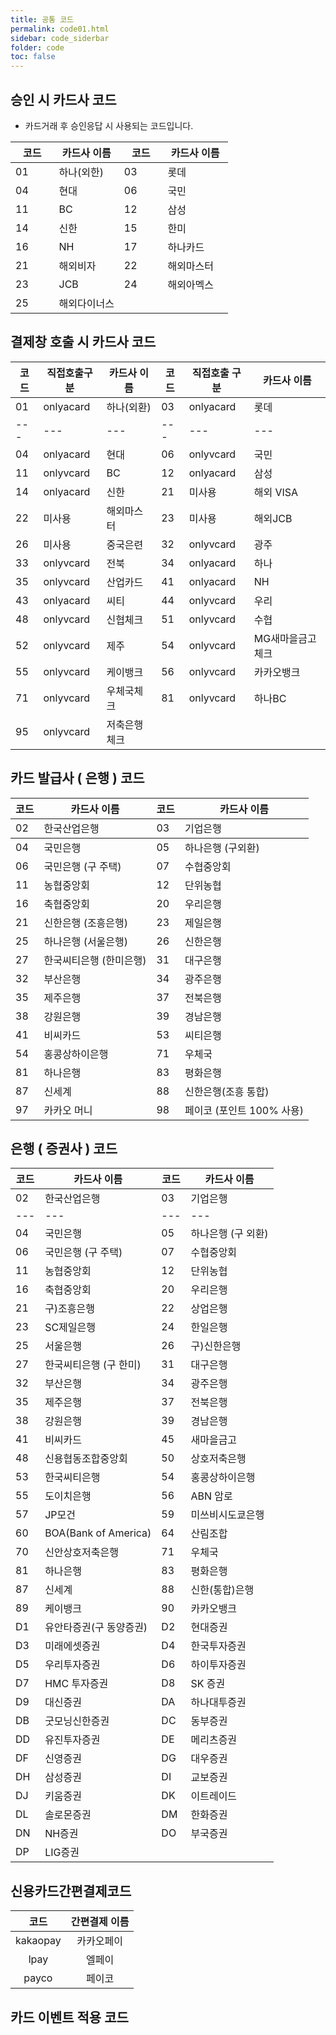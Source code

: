```yaml
---
title: 공통 코드
permalink: code01.html
sidebar: code_siderbar
folder: code
toc: false
---
```


## 승인 시 카드사 코드
- 카드거래 후 승인응답 시 사용되는 코드입니다.

<table style="width: 100%">
<colgroup>
    <col style="width: 20%;">
    <col style="width: 30%;">
    <col style="width: 20%;">
    <col style="width: 30%;">
</colgroup>
  <thead>
    <tr>
      <th>코드</th>
      <th>카드사 이름</th>
      <th>코드</th>
      <th>카드사 이름</th>
    </tr>
  </thead>
  <tbody>
    <tr>
      <td>01</td>
      <td>하나(외한)</td>
      <td>03</td>
      <td>롯데</td>
    </tr>
    <tr>
      <td>04</td>
      <td>현대</td>
      <td>06</td>
      <td>국민</td>
    </tr>
    <tr>
      <td>11</td>
      <td>BC</td>
      <td>12</td>
      <td>삼성</td>
    </tr>
    <tr>
      <td>14</td>
      <td>신한</td>
      <td>15</td>
      <td>한미</td>
    </tr>
    <tr>
      <td>16</td>
      <td>NH</td>
      <td>17</td>
      <td>하나카드</td>
    </tr>
    <tr>
      <td>21</td>
      <td>해외비자</td>
      <td>22</td>
      <td>해외마스터</td>
    </tr>
    <tr>
      <td>23</td>
      <td>JCB</td>
      <td>24</td>
      <td>해외아멕스</td>
    </tr>
    <tr>
      <td>25</td>
      <td>해외다이너스</td>
      <td> </td>
      <td> </td>
    </tr>
  </tbody>
</table>


## 결제창 호출 시 카드사 코드

| 코드   | 직접호출구분    | 카드사 이름 | 코드   | 직접호출 구분   | 카드사 이름    |
| ---- | --------- | ------ | ---- | --------- | --------- |
| 01   | onlyacard | 하나(외환) | 03   | onlyacard | 롯데        |
| ---  | ---       | ---    | ---  | ---       | ---       |
| 04   | onlyacard | 현대     | 06   | onlyvcard | 국민        |
| 11   | onlyvcard | BC     | 12   | onlyacard | 삼성        |
| 14   | onlyacard | 신한     | 21   | 미사용       | 해외 VISA   |
| 22   | 미사용       | 해외마스터  | 23   | 미사용       | 해외JCB     |
| 26   | 미사용       | 중국은련   | 32   | onlyvcard | 광주        |
| 33   | onlyvcard | 전북     | 34   | onlyacard | 하나        |
| 35   | onlyvcard | 산업카드   | 41   | onlyacard | NH        |
| 43   | onlyacard | 씨티     | 44   | onlyvcard | 우리        |
| 48   | onlyvcard | 신협체크   | 51   | onlyvcard | 수협        |
| 52   | onlyvcard | 제주     | 54   | onlyvcard | MG새마을금고체크 |
| 55   | onlyvcard | 케이뱅크   | 56   | onlyvcard | 카카오뱅크     |
| 71   | onlyvcard | 우체국체크  | 81   | onlyvcard | 하나BC      |
| 95 | onlyvcard | 저축은행체크 | | | | 

## 카드 발급사 ( 은행 )  코드

<table>
  <thead>
    <tr>
      <th>코드</th>
      <th>카드사 이름</th>
      <th>코드</th>
      <th>카드사 이름</th>
    </tr>
  </thead>
  <tbody>
    <tr>
      <td>02</td>
      <td>한국산업은행</td>
      <td>03</td>
      <td>기업은행</td>
    </tr>
  </tbody>
  <tbody>
    <tr>
      <td>04</td>
      <td>국민은행</td>
      <td>05</td>
      <td>하나은행 (구외환)</td>
    </tr>
    <tr>
      <td>06</td>
      <td>국민은행 (구 주택)</td>
      <td>07</td>
      <td>수협중앙회</td>
    </tr>
    <tr>
      <td>11</td>
      <td>농협중앙회</td>
      <td>12</td>
      <td>단위농협</td>
    </tr>
    <tr>
      <td>16</td>
      <td>축협중앙회</td>
      <td>20</td>
      <td>우리은행</td>
    </tr>
    <tr>
      <td>21</td>
      <td>신한은행 (조흥은행)</td>
      <td>23</td>
      <td>제일은행</td>
    </tr>
    <tr>
      <td>25</td>
      <td>하나은행 (서울은행)</td>
      <td>26</td>
      <td>신한은행</td>
    </tr>
    <tr>
      <td>27</td>
      <td>한국씨티은행 (한미은행)</td>
      <td>31</td>
      <td>대구은행</td>
    </tr>
    <tr>
      <td>32</td>
      <td>부산은행</td>
      <td>34</td>
      <td>광주은행</td>
    </tr>
    <tr>
      <td>35</td>
      <td>제주은행</td>
      <td>37</td>
      <td>전북은행</td>
    </tr>
    <tr>
      <td>38</td>
      <td>강원은행</td>
      <td>39</td>
      <td>경남은행</td>
    </tr>
    <tr>
      <td>41</td>
      <td>비씨카드</td>
      <td>53</td>
      <td>씨티은행</td>
    </tr>
    <tr>
      <td>54</td>
      <td>홍콩상하이은행</td>
      <td>71</td>
      <td>우체국</td>
    </tr>
    <tr>
      <td>81</td>
      <td>하나은행</td>
      <td>83</td>
      <td>평화은행</td>
    </tr>
    <tr>
      <td>87</td>
      <td>신세계</td>
      <td>88</td>
      <td>신한은행(조흥 통합)</td>
    </tr>
    <tr>
      <td>97</td>
      <td>카카오 머니</td>
      <td>98</td>
      <td>페이코 (포인트 100% 사용)</td>
    </tr>
  </tbody>
</table>

## 은행 ( 증권사 )  코드

| 코드   | 카드사 이름               | 코드   | 카드사 이름      |
| ---- | -------------------- | ---- | ----------- |
| 02   | 한국산업은행               | 03   | 기업은행        |
| ---  | ---                  | ---  | ---         |
| 04   | 국민은행                 | 05   | 하나은행 (구 외환) |
| 06   | 국민은행 (구 주택)          | 07   | 수협중앙회       |
| 11   | 농협중앙회                | 12   | 단위농협        |
| 16   | 축협중앙회                | 20   | 우리은행        |
| 21   | 구)조흥은행               | 22   | 상업은행        |
| 23   | SC제일은행               | 24   | 한일은행        |
| 25   | 서울은행                 | 26   | 구)신한은행      |
| 27   | 한국씨티은행 (구 한미)        | 31   | 대구은행        |
| 32   | 부산은행                 | 34   | 광주은행        |
| 35   | 제주은행                 | 37   | 전북은행        |
| 38   | 강원은행                 | 39   | 경남은행        |
| 41   | 비씨카드                 | 45   | 새마을금고       |
| 48   | 신용협동조합중앙회            | 50   | 상호저축은행      |
| 53   | 한국씨티은행               | 54   | 홍콩상하이은행     |
| 55   | 도이치은행                | 56   | ABN 암로      |
| 57   | JP모건                 | 59   | 미쓰비시도쿄은행    |
| 60   | BOA(Bank of America) | 64   | 산림조합        |
| 70   | 신안상호저축은행             | 71   | 우체국         |
| 81   | 하나은행                 | 83   | 평화은행        |
| 87   | 신세계                  | 88   | 신한(통합)은행    |
| 89   | 케이뱅크                 | 90   | 카카오뱅크       |
| D1   | 유안타증권(구 동양증권)        | D2   | 현대증권        |
| D3   | 미래에셋증권               | D4   | 한국투자증권      |
| D5   | 우리투자증권               | D6   | 하이투자증권      |
| D7   | HMC 투자증권             | D8   | SK 증권       |
| D9   | 대신증권                 | DA   | 하나대투증권      |
| DB   | 굿모닝신한증권              | DC   | 동부증권        |
| DD   | 유진투자증권               | DE   | 메리츠증권       |
| DF   | 신영증권                 | DG   | 대우증권        |
| DH   | 삼성증권                 | DI   | 교보증권        |
| DJ   | 키움증권                 | DK   | 이트레이드       |
| DL   | 솔로몬증권                | DM   | 한화증권        |
| DN   | NH증권                 | DO   | 부국증권        |
| DP | LIG증권 | | |

## 신용카드간편결제코드

| 코드       | 간편결제 이름 | 
| :--------: | :-------: | 
| kakaopay | 카카오페이   |
|  lpay | 엘페이     |
| payco | 페이코 | | | 

 ## 카드 이벤트 적용 코드
